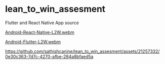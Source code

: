 # lean_to_win_assesment
Flutter and React Native App source 


[Android-React-Native-L2W.webm](https://github.com/sathishcanine/lean_to_win_assesment/assets/21257332/1d3d813c-3a2a-4a3d-a5bf-2e017950818b)

[Android-Flutter-L2W.webm](https://github.com/sathishcanine/lean_to_win_assesment/assets/21257332/a60a09fa-26a1-41cf-9398-12ffe4f608cb)

https://github.com/sathishcanine/lean_to_win_assesment/assets/21257332/0e30c363-7d7c-4270-afbe-284a8bfaed5a

